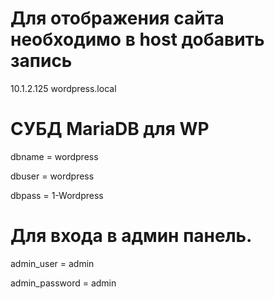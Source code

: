 # Для отображения сайта необходимо в host добавить запись

10.1.2.125    wordpress.local 

# СУБД MariaDB для WP
dbname = wordpress

dbuser = wordpress

dbpass = 1-Wordpress

# Для входа в админ панель.
admin_user = admin

admin_password = admin
